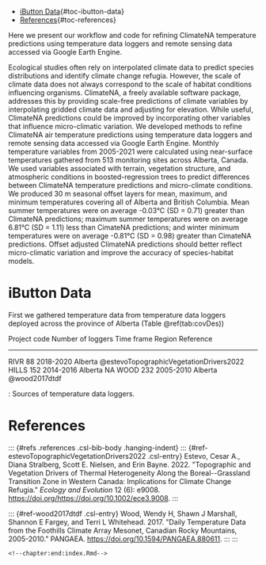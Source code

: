 -   [iButton Data](#ibutton-data){#toc-ibutton-data}
-   [References](#references){#toc-references}

Here we present our workflow and code for refining ClimateNA temperature
predictions using temperature data loggers and remote sensing data
accessed via Google Earth Engine.

Ecological studies often rely on interpolated climate data to predict
species distributions and identify climate change refugia. However, the
scale of climate data does not always correspond to the scale of habitat
conditions influencing organisms. ClimateNA, a freely available software
package, addresses this by providing scale-free predictions of climate
variables by interpolating gridded climate data and adjusting for
elevation. While useful, ClimateNA predictions could be improved by
incorporating other variables that influence micro-climatic variation.
We developed methods to refine ClimateNA air temperature predictions
using temperature data loggers and remote sensing data accessed via
Google Earth Engine. Monthly temperature variables from 2005-2021 were
calculated using near-surface temperatures gathered from 513 monitoring
sites across Alberta, Canada. We used variables associated with terrain,
vegetation structure, and atmospheric conditions in boosted-regression
trees to predict differences between ClimateNA temperature predictions
and micro-climate conditions. We produced 30 m seasonal offset layers
for mean, maximum, and minimum temperatures covering all of Alberta and
British Columbia. Mean summer temperatures were on average -0.03°C (SD =
0.71) greater than ClimateNA predictions; maximum summer temperatures
were on average 6.81°C (SD = 1.11) less than CimateNA predictions; and
winter minimum temperatures were on average -0.81°C (SD = 0.98) greater
than CimateNA predictions. Offset adjusted ClimateNA predictions should
better reflect micro-climatic variation and improve the accuracy of
species-habitat models.

# iButton Data

First we gathered temperature data from temperature data loggers
deployed across the province of Alberta (Table \@ref(tab:covDes))

  Project code     Number of loggers Time frame   Region    Reference
  -------------- ------------------- ------------ --------- -----------------------------------------
  RIVR                            88 2018-2020    Alberta   @estevoTopographicVegetationDrivers2022
  HILLS                          152 2014-2016    Alberta   NA
  WOOD                           232 2005-2010    Alberta   @wood2017dtdf

  : Sources of temperature data loggers.

# References

::: {#refs .references .csl-bib-body .hanging-indent}
::: {#ref-estevoTopographicVegetationDrivers2022 .csl-entry}
Estevo, Cesar A., Diana Stralberg, Scott E. Nielsen, and Erin Bayne.
2022. "Topographic and Vegetation Drivers of Thermal Heterogeneity Along
the Boreal--Grassland Transition Zone in Western Canada: Implications
for Climate Change Refugia." *Ecology and Evolution* 12 (6): e9008.
https://doi.org/<https://doi.org/10.1002/ece3.9008>.
:::

::: {#ref-wood2017dtdf .csl-entry}
Wood, Wendy H, Shawn J Marshall, Shannon E Fargey, and Terri L
Whitehead. 2017. "Daily Temperature Data from the Foothills Climate
Array Mesonet, Canadian Rocky Mountains, 2005-2010." PANGAEA.
<https://doi.org/10.1594/PANGAEA.880611>.
:::
:::

```{=html}
<!--chapter:end:index.Rmd-->
```
